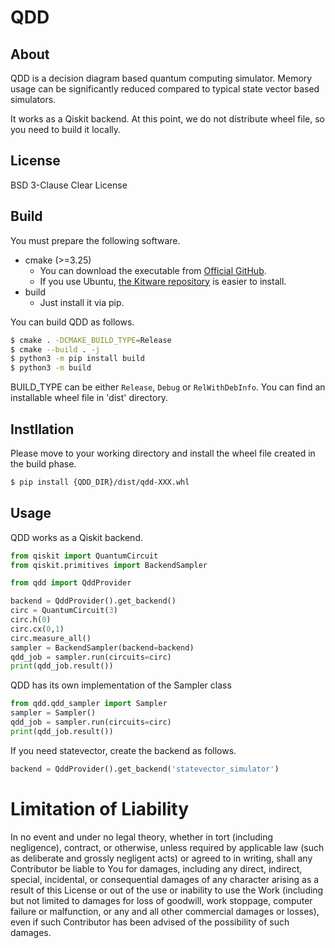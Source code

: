 # QDD
## About
QDD is a decision diagram based quantum computing simulator.
Memory usage can be significantly reduced compared to typical state vector based simulators.

It works as a Qiskit backend.
At this point, we do not distribute wheel file, so you need to build it locally.

## License
BSD 3-Clause Clear License

## Build
You must prepare the following software.

* cmake (>=3.25)
  * You can download the executable from [Official GitHub](https://github.com/Kitware/CMake/releases).
  * If you use Ubuntu, [the Kitware repository](https://apt.kitware.com/) is easier to install.
* build
  * Just install it via pip.

You can build QDD as follows.
```sh
$ cmake . -DCMAKE_BUILD_TYPE=Release
$ cmake --build . -j
$ python3 -m pip install build
$ python3 -m build
```
BUILD_TYPE can be either `Release`, `Debug` or `RelWithDebInfo`.
You can find an installable wheel file in 'dist' directory.

## Instllation
Please move to your working directory and install the wheel file created in the build phase.
```sh
$ pip install {QDD_DIR}/dist/qdd-XXX.whl
```

## Usage
QDD works as a Qiskit backend.

```py
from qiskit import QuantumCircuit
from qiskit.primitives import BackendSampler

from qdd import QddProvider

backend = QddProvider().get_backend()
circ = QuantumCircuit(3)
circ.h(0)
circ.cx(0,1)
circ.measure_all()
sampler = BackendSampler(backend=backend)
qdd_job = sampler.run(circuits=circ)
print(qdd_job.result())
```

QDD has its own implementation of the Sampler class
```py
from qdd.qdd_sampler import Sampler
sampler = Sampler()
qdd_job = sampler.run(circuits=circ)
print(qdd_job.result())
```

If you need statevector, create the backend as follows.
```py
backend = QddProvider().get_backend('statevector_simulator')
```

# Limitation of Liability
In no event and under no legal theory, whether in tort (including negligence), contract, or otherwise, unless required by applicable law (such as deliberate and grossly negligent acts) or agreed to in writing, shall any Contributor be liable to You for damages, including any direct, indirect, special, incidental, or consequential damages of any character arising as a result of this License or out of the use or inability to use the Work (including but not limited to damages for loss of goodwill, work stoppage, computer failure or malfunction, or any and all other commercial damages or losses), even if such Contributor has been advised of the possibility of such damages.
